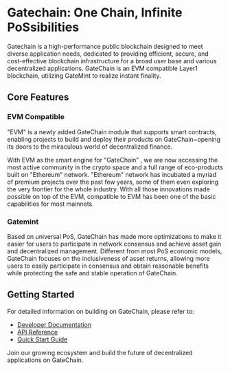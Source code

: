 # Gatechain: One Chain, Infinite PoSsibilities

Gatechain is a high-performance public blockchain designed to meet diverse application needs, dedicated to providing efficient, secure, and cost-effective blockchain infrastructure for a broad user base and various decentralized applications. 
GateChain is an EVM compatible Layer1 blockchain, utilizing GateMint to realize instant finality.

## Core Features

### EVM Compatible
"EVM" is a newly added GateChain module that supports smart contracts, enabling projects to build and deploy their products on GateChain~opening its doors to the miraculous world of decentralized finance.

With EVM as the smart engine for “GateChain” , we are now accessing the most active community in the crypto space and a full range of eco-products built on "Ethereum" network. "Ethereum" network has incubated a myriad of premium projects over the past few years, some of them even exploring the very frontier for the whole industry. With all those innovations made possible on top of the EVM, compatible to EVM has been one of the basic capabilities for most mainnets.



### Gatemint

Based on universal PoS, GateChain has made more optimizations to make it easier for users to participate in network consensus and achieve asset gain and decentralized management. Different from most PoS economic models, GateChain focuses on the inclusiveness of asset returns, allowing more users to easily participate in consensus and obtain reasonable benefits while protecting the safe and stable operation of GateChain.

## Getting Started

For detailed information on building on GateChain, please refer to:
- [Developer Documentation](../developers/introduction.md)
- [API Reference](../api/README.md)
- [Quick Start Guide](../developers/quickstart.md)

Join our growing ecosystem and build the future of decentralized applications on GateChain.

